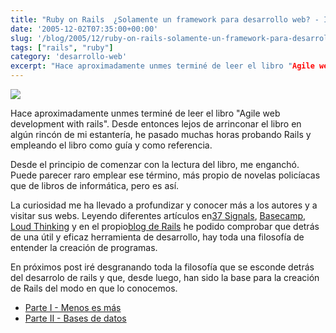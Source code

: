 ```yaml
---
title: "Ruby on Rails  ¿Solamente un framework para desarrollo web? - Introducción"
date: '2005-12-02T07:35:00+00:00'
slug: '/blog/2005/12/ruby-on-rails-solamente-un-framework-para-desarrollo-web-introduccin'
tags: ["rails", "ruby"]
category: 'desarrollo-web'
excerpt: "Hace aproximadamente unmes terminé de leer el libro "Agile web development with rails". Desde entonces lejos de arrinconar el libro en algún rincón de mi estantería, he pasado muchas horas probando Rails y empleando el libro como guía y como referencia."
---
```

 ![](http://jorgegorka.files.wordpress.com/rails_logo_remix.gif)

Hace aproximadamente unmes terminé de leer el libro "Agile web development with rails". Desde entonces lejos de arrinconar el libro en algún rincón de mi estantería, he pasado muchas horas probando Rails y empleando el libro como guía y como referencia.

Desde el principio de comenzar con la lectura del libro, me enganchó. Puede parecer raro emplear ese término, más propio de novelas policíacas que de libros de informática, pero es así.

La curiosidad me ha llevado a profundizar y conocer más a los autores y a visitar sus webs. Leyendo diferentes artículos en[37 Signals](http://www.37signals.com/), [Basecamp](http://www.basecamphq.com/), [Loud Thinking](http://www.loudthinking.com/) y en el propio[blog de Rails](http://weblog.rubyonrails.com/) he podido comprobar que detrás de una útil y eficaz herramienta de desarrollo, hay toda una filosofía de entender la creación de programas.

En próximos post iré desgranando toda la filosofía que se esconde detrás del desarrolo de rails y que, desde luego, han sido la base para la creación de Rails del modo en que lo conocemos.

- [Parte I - Menos es más](http://www.riojasoft.com/articles/2005/12/15/ruby-on-rails-menos-es-m%E1s+-parte-i)
- [Parte II - Bases de datos](http://www.riojasoft.com/articles/2006/01/04/ruby-on-rails-bases-de-datos-parte-ii)
